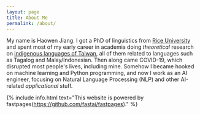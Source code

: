 ```yaml
---
layout: page
title: About Me
permalink: /about/
---
```

My name is Haowen Jiang. I got a PhD of linguistics from [Rice University](https://www.rice.edu) and spent most of my early career in academia doing *theoretical* research on [indigenous languages of Taiwan](https://en.wikipedia.org/wiki/Formosan_languages), all of them related to languages such as Tagalog and Malay/Indonesian. Then along came COVID-19, which disrupted most people's lives, including mine. Somehow I became hooked on machine learning and Python programming, and now I work as an AI engineer, focusing on Natural Language Processing (NLP) and other AI-related *applicational* stuff. 








{% include info.html text="This website is powered by fastpages(https://github.com/fastai/fastpages)." %}
